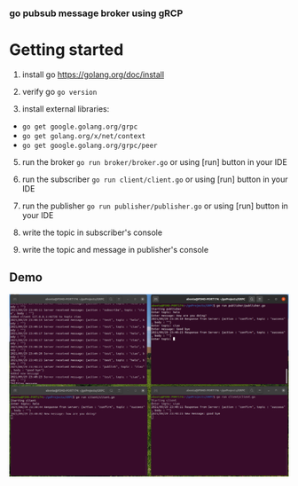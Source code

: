 ### go pubsub message broker using gRCP

# Getting started

1) install go https://golang.org/doc/install

2) verify go `go version`

3) install external libraries: 
* `go get google.golang.org/grpc`
* `go get golang.org/x/net/context`
* `go get google.golang.org/grpc/peer`

5) run the broker `go run broker/broker.go` or using [run] button in your IDE

6) run the subscriber `go run client/client.go` or using [run] button in your IDE

7) run the publisher `go run publisher/publisher.go` or using [run] button in your IDE

8) write the topic in subscriber's console

10) write the topic and message in publisher's console

## Demo

![img.png](images/img.png)

